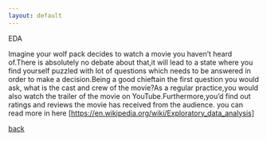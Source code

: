 ```yaml
---
layout: default
---
```


EDA

Imagine your wolf pack decides to watch a movie you haven’t heard of.There is absolutely no debate about that,it will lead to a state where you find yourself puzzled with lot of questions which needs to be answered in order to make a decision.Being a good chieftain the first question you would ask, what is the cast and crew of the movie?As a regular practice,you would also watch the trailer of the movie on YouTube.Furthermore,you’d find out ratings and reviews the movie has received from the audience.
you can read more in here [https://en.wikipedia.org/wiki/Exploratory_data_analysis]

[back](./)

